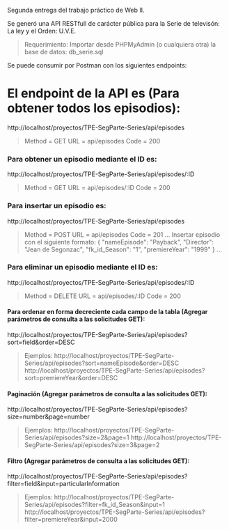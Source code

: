 Segunda entrega del trabajo práctico de Web II. 

Se generó una API RESTfull de carácter pública para la Serie de televisón: La ley y el Orden: U.V.E. 

>Requerimiento:
Importar desde PHPMyAdmin (o cualquiera otra) la base de datos: db_serie.sql

Se puede consumir por Postman con los siguientes endpoints:

# El endpoint de la API es (Para obtener todos los episodios):
http://localhost/proyectos/TPE-SegParte-Series/api/episodes

> Method = GET 
		URL = api/episodes 
		Code = 200

### Para obtener un episodio mediante el ID es:
http://localhost/proyectos/TPE-SegParte-Series/api/episodes/:ID

> Method = GET 
		URL = api/episodes/:ID 
	    Code = 200

### Para insertar un episodio es: 
http://localhost/proyectos/TPE-SegParte-Series/api/episodes

> Method = POST 
		URL = api/episodes 
		Code = 201
...
Insertar episodio con el siguiente formato:
    {
        "nameEpisode": "Payback",
        "Director": "Jean de Segonzac",
        "fk_id_Season": "1",
        "premiereYear": "1999"
    }
...

### Para eliminar un episodio mediante el ID es:
http://localhost/proyectos/TPE-SegParte-Series/api/episodes/:ID

> Method = DELETE 
		URL = api/episodes/:ID 
		Code = 200

#### Para ordenar en forma decreciente cada campo de la tabla (Agregar parámetros de consulta a las solicitudes GET):
http://localhost/proyectos/TPE-SegParte-Series/api/episodes?sort=field&order=DESC

>Ejemplos:
    http://localhost/proyectos/TPE-SegParte-Series/api/episodes?sort=nameEpisode&order=DESC
    http://localhost/proyectos/TPE-SegParte-Series/api/episodes?sort=premiereYear&order=DESC

#### Paginación (Agregar parámetros de consulta a las solicitudes GET): 
http://localhost/proyectos/TPE-SegParte-Series/api/episodes?size=number&page=number

>Ejemplos:
    http://localhost/proyectos/TPE-SegParte-Series/api/episodes?size=2&page=1
    http://localhost/proyectos/TPE-SegParte-Series/api/episodes?size=3&page=2

#### Filtro (Agregar parámetros de consulta a las solicitudes GET):
http://localhost/proyectos/TPE-SegParte-Series/api/episodes?filter=field&input=particularInformation

>Ejemplos:
    http://localhost/proyectos/TPE-SegParte-Series/api/episodes?filter=fk_id_Season&input=1
    http://localhost/proyectos/TPE-SegParte-Series/api/episodes?filter=premiereYear&input=2000
